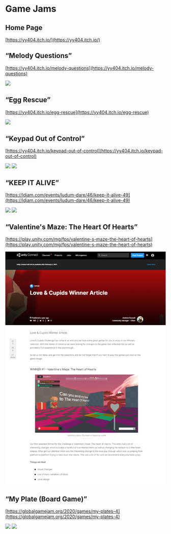 # Game Jams

## Home Page
[https://yy404.itch.io/](https://yy404.itch.io/)


## “Melody Questions”
[https://yy404.itch.io/melody-questions](https://yy404.itch.io/melody-questions)

![](https://img.itch.zone/aW1hZ2UvNzIzMTcxLzQwMTIyMTgucG5n/original/jK%2BnZ4.png)

## “Egg Rescue”
[https://yy404.itch.io/egg-rescue](https://yy404.itch.io/egg-rescue)

![](https://img.itch.zone/aW1nLzM5MTI3NjgucG5n/original/VJaYZp.png)

## “Keypad Out of Control”
[https://yy404.itch.io/keypad-out-of-control](https://yy404.itch.io/keypad-out-of-control)

![](https://img.itch.zone/aW1nLzM4NzM0ODkucG5n/original/m099e%2B.png)
[![](http://img.youtube.com/vi/5j4CRXnGnLw/0.jpg)](https://youtu.be/5j4CRXnGnLw "")

## “KEEP IT ALIVE”
[https://ldjam.com/events/ludum-dare/46/keep-it-alive-49](https://ldjam.com/events/ludum-dare/46/keep-it-alive-49)

![](https://static.jam.vg/raw/847/c2/z/33dd1.png)
![](https://static.jam.vg/raw/847/c2/z/33dd0.png)

## “Valentine's Maze: The Heart Of Hearts” 
[https://play.unity.com/mg/fps/valentine-s-maze-the-heart-of-hearts](https://play.unity.com/mg/fps/valentine-s-maze-the-heart-of-hearts)

![](pics/pic1.png)

## “My Plate (Board Game)”
[https://globalgamejam.org/2020/games/my-plates-4](https://globalgamejam.org/2020/games/my-plates-4)

![](https://ggj.s3.amazonaws.com/styles/game_sidebar__wide/featured_image/2020/02/289128/cover-01_1.jpg?itok=_d_tMAgY&timestamp=1580660311)
![](https://ggj.s3.amazonaws.com/styles/game_content__wide/games/screenshots/2020/02/282787/img.jpg?itok=Ea1rX1dQ&timestamp=1580662803)

